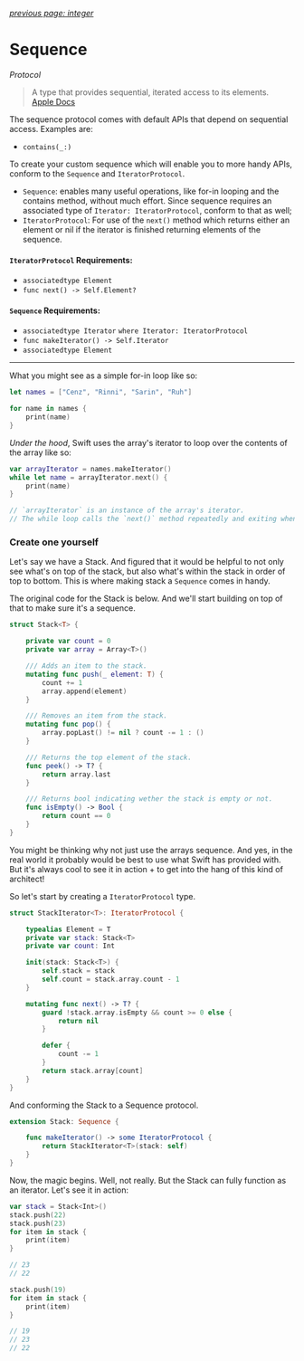 *[previous page: integer](https://github.com/RinniSwift/Computer-Science-with-iOS/blob/main/integer.md)*

# Sequence
*Protocol*

> A type that provides sequential, iterated access to its elements.\
> [Apple Docs](https://developer.apple.com/documentation/swift/sequence)

The sequence protocol comes with default APIs that depend on sequential access. Examples are:
- `contains(_:)`

To create your custom sequence which will enable you to more handy APIs, conform to the `Sequence` and `IteratorProtocol`.

- `Sequence`: enables many useful operations, like for-in looping and the contains method, without much effort. Since sequence requires an associated type of `Iterator: IteratorProtocol`, conform to that as well;
- `IteratorProtocol`: For use of the `next()` method which returns either an element or nil if the iterator is finished returning elements of the sequence.
    

#### `IteratorProtocol` Requirements:
- `associatedtype Element`
- `func next() -> Self.Element?`

#### `Sequence` Requirements:
- `associatedtype Iterator` `where Iterator: IteratorProtocol`
- `func makeIterator() -> Self.Iterator`
- `associatedtype Element`

---


What you might see as a simple for-in loop like so:

```swift
let names = ["Cenz", "Rinni", "Sarin", "Ruh"]

for name in names {
    print(name)
}
```

*Under the hood*, Swift uses the array's iterator to loop over the contents of the array like so:

```swift
var arrayIterator = names.makeIterator()
while let name = arrayIterator.next() {
    print(name)
}

// `arrayIterator` is an instance of the array's iterator.
// The while loop calls the `next()` method repeatedly and exiting when the next returns nil.
```

### Create one yourself

Let's say we have a Stack. And figured that it would be helpful to not only see what's on top of the stack, but also what's within the stack in order of top to bottom. This is where making stack a `Sequence` comes in handy.

The original code for the Stack is below. And we'll start building on top of that to make sure it's a sequence.

```swift
struct Stack<T> {

    private var count = 0
    private var array = Array<T>()

    /// Adds an item to the stack.
    mutating func push(_ element: T) {
        count += 1
        array.append(element)
    }

    /// Removes an item from the stack.
    mutating func pop() {
        array.popLast() != nil ? count -= 1 : ()
    }

    /// Returns the top element of the stack.
    func peek() -> T? {
        return array.last
    }

    /// Returns bool indicating wether the stack is empty or not.
    func isEmpty() -> Bool {
        return count == 0
    }
}
```

You might be thinking why not just use the arrays sequence. And yes, in the real world it probably would be best to use what Swift has provided with. But it's always cool to see it in action + to get into the hang of this kind of architect!

So let's start by creating a `IteratorProtocol` type.

```swift
struct StackIterator<T>: IteratorProtocol {

    typealias Element = T
    private var stack: Stack<T>
    private var count: Int

    init(stack: Stack<T>) {
        self.stack = stack
        self.count = stack.array.count - 1
    }

    mutating func next() -> T? {
        guard !stack.array.isEmpty && count >= 0 else {
            return nil
        }

        defer {
            count -= 1
        }
        return stack.array[count]
    }
}
```

And conforming the Stack to a Sequence protocol.

```swift
extension Stack: Sequence {

    func makeIterator() -> some IteratorProtocol {
        return StackIterator<T>(stack: self)
    }
}
```

Now, the magic begins. Well, not really. But the Stack can fully function as an iterator. Let's see it in action:

```swift
var stack = Stack<Int>()
stack.push(22)
stack.push(23)
for item in stack {
    print(item)
}

// 23
// 22

stack.push(19)
for item in stack {
    print(item)
}

// 19
// 23
// 22
```
